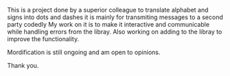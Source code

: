 This is a project done by a superior colleague to translate alphabet  and signs into dots and dashes
it is mainly for transmiting messages to a second party codedly
My work on it is to make it interactive and communicable while handling errors from the libray.
Also working on adding to the libray to improve the functionality.

Mordification is still ongoing and am open to opinions.

Thank you.
